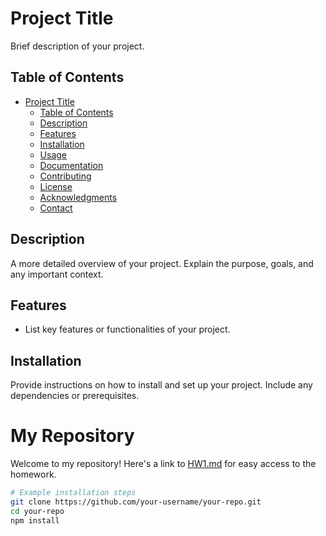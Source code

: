 # Project Title

Brief description of your project.

## Table of Contents
- [Project Title](#project-title)
  - [Table of Contents](#table-of-contents)
  - [Description](#description)
  - [Features](#features)
  - [Installation](#installation)
  - [Usage](#usage)
  - [Documentation](#documentation)
  - [Contributing](#contributing)
  - [License](#license)
  - [Acknowledgments](#acknowledgments)
  - [Contact](#contact)

## Description

A more detailed overview of your project. Explain the purpose, goals, and any important context.

## Features

- List key features or functionalities of your project.

## Installation

Provide instructions on how to install and set up your project. Include any dependencies or prerequisites.
# My Repository

Welcome to my repository! Here's a link to [HW1.md](./HW1.md) for easy access to the homework.

```bash
# Example installation steps
git clone https://github.com/your-username/your-repo.git
cd your-repo
npm install
